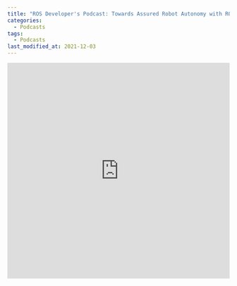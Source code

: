 ```yaml
---
title: "ROS Developer's Podcast: Towards Assured Robot Autonomy with ROS, with Patrick Musau"
categories:
  - Podcasts
tags:
  - Podcasts
last_modified_at: 2021-12-03
---
```


<iframe width="100%" height="490px" src="https://www.youtube.com/embed/p454D69RJM8" frameborder="0" allow="accelerometer; autoplay; clipboard-write; encrypted-media; gyroscope; picture-in-picture" allowfullscreen></iframe>
